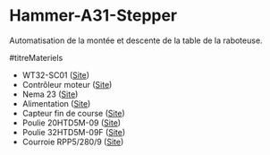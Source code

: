 # Hammer-A31-Stepper

Automatisation de la montée et descente de la table de la raboteuse.

#titreMateriels

* WT32-SC01 ([Site](http://www.wireless-tag.com/portfolio/wt32-sc01/))
* Contrôleur moteur ([Site](https://fr.aliexpress.com/item/32822244731.html))
* Nema 23 ([Site](https://fr.aliexpress.com/item/32316790980.html?spm=a2g0o.productlist.0.0.295d39b2NB5gez&algo_pvid=dcce7ea7-120f-4639-8db5-51b4b37dbb9a&aem_p4p_detail=202112010822272730052165879600003668771&algo_exp_id=dcce7ea7-120f-4639-8db5-51b4b37dbb9a-5&pdp_ext_f=%7B%22sku_id%22%3A%2210000001115750995%22%7D))
* Alimentation ([Site](https://fr.aliexpress.com/item/1005003358513702.html?spm=a2g0o.productlist.0.0.7758495fOiVNmL&algo_pvid=acd56542-c364-4673-b337-36d3144f3171&aem_p4p_detail=20211201082500447077775664580003672578&algo_exp_id=acd56542-c364-4673-b337-36d3144f3171-18&pdp_ext_f=%7B%22sku_id%22%3A%2212000025387498209%22%7D))
* Capteur fin de course ([Site](https://fr.aliexpress.com/item/1005003031285863.html?spm=a2g0o.productlist.0.0.234b27aaATNFjb&algo_pvid=36eb6e7b-132f-4a87-a1a4-da82491dbfca&algo_exp_id=36eb6e7b-132f-4a87-a1a4-da82491dbfca-0&pdp_ext_f=%7B%22sku_id%22%3A%2212000023336546378%22%7D))
* Poulie 20HTD5M-09 ([Site](https://shop.hpceurope.com/fr/produit.asp?prid=2774))
* Poulie 32HTD5M-09F ([Site](https://shop.hpceurope.com/fr/produit.asp?prid=2774))
* Courroie  RPP5/280/9 ([Site](https://shop.hpceurope.com/fr/produit.asp?prid=2776))

